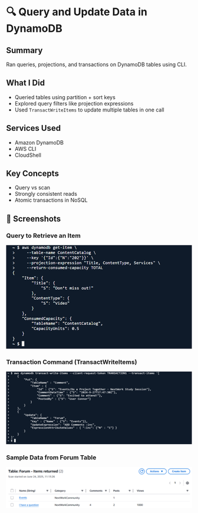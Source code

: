 # 🔍 Query and Update Data in DynamoDB

## Summary
Ran queries, projections, and transactions on DynamoDB tables using CLI.

## What I Did
- Queried tables using partition + sort keys
- Explored query filters like projection expressions
- Used `TransactWriteItems` to update multiple tables in one call

## Services Used
- Amazon DynamoDB
- AWS CLI
- CloudShell

## Key Concepts
- Query vs scan
- Strongly consistent reads
- Atomic transactions in NoSQL

## 📸 Screenshots

### Query to Retrieve an Item
![DynamoDB Query](./screenshots/query-get-item.png)

### Transaction Command (TransactWriteItems)
![Transaction Command](./screenshots/transaction-command.png)

### Sample Data from Forum Table
![Forum Table Sample](./screenshots/forum-table.png)
